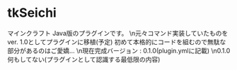 # tkSeichi
マインクラフト Java版のプラグインです。
\n元々コマンド実装していたものをver. 1.0としてプラグインに移植(予定)
初めて本格的にコードを組むので無駄な部分があるのはご愛嬌...
\n現在完成バージョン : 0.1.0(plugin.ymlに記載)
\n0.1.0 何もしてない(プラグインとして認識する最低限の内容)
